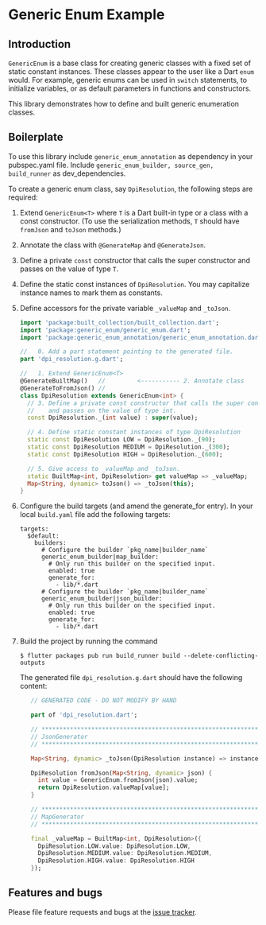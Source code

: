 # Generic Enum Example


## Introduction

`GenericEnum` is a base class for creating generic classes with a fixed set of static constant instances.
These classes appear to the user like a Dart `enum` would.
For example, generic enums can be used in `switch` statements,
to initialize variables, or as default parameters in functions and constructors.

This library demonstrates how to define and built generic enumeration classes.

## Boilerplate

To use this library include `generic_enum_annotation` as dependency in your pubspec.yaml file.
Include `generic_enum_builder, source_gen, build_runner` as dev_dependencies.

To create a generic enum class, say `DpiResolution`, the following steps are required:
1. Extend `GenericEnum<T>` where `T` is a Dart built-in type or a class with a const constructor.
   (To use the serialization methods, `T` should have `fromJson` and `toJson` methods.)
2. Annotate the class with `@GenerateMap` and `@GenerateJson`.
3. Define a private `const` constructor that calls the super constructor and passes on the value of type `T`.
4. Define the static const instances of `DpiResolution`. You may capitalize instance names to mark them as constants.
5. Define accessors for the private variable `_valueMap` and `_toJson`.
   ```Dart
   import 'package:built_collection/built_collection.dart';
   import 'package:generic_enum/generic_enum.dart';
   import 'package:generic_enum_annotation/generic_enum_annotation.dart';

   //   0. Add a part statement pointing to the generated file.
   part 'dpi_resolution.g.dart';

   //   1. Extend GenericEnum<T>
   @GenerateBuiltMap()   //         <----------- 2. Annotate class
   @GenerateToFromJson() //
   class DpiResolution extends GenericEnum<int> {
     // 3. Define a private const constructor that calls the super constructor
     //    and passes on the value of type int.
     const DpiResolution._(int value) : super(value);

     // 4. Define static constant instances of type DpiResolution
     static const DpiResolution LOW = DpiResolution._(90);
     static const DpiResolution MEDIUM = DpiResolution._(300);
     static const DpiResolution HIGH = DpiResolution._(600);

     // 5. Give access to _valueMap and _toJson.
     static BuiltMap<int, DpiResolution> get valueMap => _valueMap;
     Map<String, dynamic> toJson() => _toJson(this);
   }
   ```

6. Configure the build targets (and amend the generate_for entry).
   In your local `build.yaml` file add the following targets:
   ```Shell
   targets:
     $default:
       builders:
         # Configure the builder `pkg_name|builder_name`
         generic_enum_builder|map_builder:
           # Only run this builder on the specified input.
           enabled: true
           generate_for:
             - lib/*.dart
         # Configure the builder `pkg_name|builder_name`
         generic_enum_builder|json_builder:
           # Only run this builder on the specified input.
           enabled: true
           generate_for:
             - lib/*.dart
    ```

7. Build the project by running the command
   ```Shell
   $ flutter packages pub run build_runner build --delete-conflicting-outputs
   ```

   The generated file `dpi_resolution.g.dart` should have the following content:
   ```Dart
      // GENERATED CODE - DO NOT MODIFY BY HAND

      part of 'dpi_resolution.dart';

      // **************************************************************************
      // JsonGenerator
      // **************************************************************************

      Map<String, dynamic> _toJson(DpiResolution instance) => instance.toJson();

      DpiResolution fromJson(Map<String, dynamic> json) {
        int value = GenericEnum.fromJson(json).value;
        return DpiResolution.valueMap[value];
      }

      // **************************************************************************
      // MapGenerator
      // **************************************************************************

      final _valueMap = BuiltMap<int, DpiResolution>({
        DpiResolution.LOW.value: DpiResolution.LOW,
        DpiResolution.MEDIUM.value: DpiResolution.MEDIUM,
        DpiResolution.HIGH.value: DpiResolution.HIGH
      });

   ```

## Features and bugs
Please file feature requests and bugs at the [issue tracker].

[issue tracker]: https://github.com/simphotonics/generic_enum/issues
[analyzer]: https://pub.dev/packages/analyzer
[source_gen]: https://pub.dev/packages/source_gen
